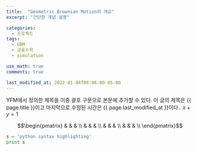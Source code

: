 ```yaml
---
title:  "Geometric Brownian Motion의 개요"
excerpt: "간단한 개념 설명"

categories:
  - 프로젝트
tags:
  - GBM
  - 금융수학
  - simulation

use_math: true
comments: true

last_modified_at: 2022-01-04T08:06:00-05:00
---
```


YFM에서 정의한 제목을 이중 괄호 구문으로 본문에 추가할 수 있다.
이 글의 제목은 {{ page.title }}이고
마지막으로 수정된 시간은 {{ page.last_modified_at }}이다..
$x+y = 1$

$$\begin{pmatrix}
 &  &  &  \\
 &  &  &  \\
 &  &  &  \\
 &  &  &  \\
\end{pmatrix}$$


```python
s = 'python syntax highlighting'
print s
```
